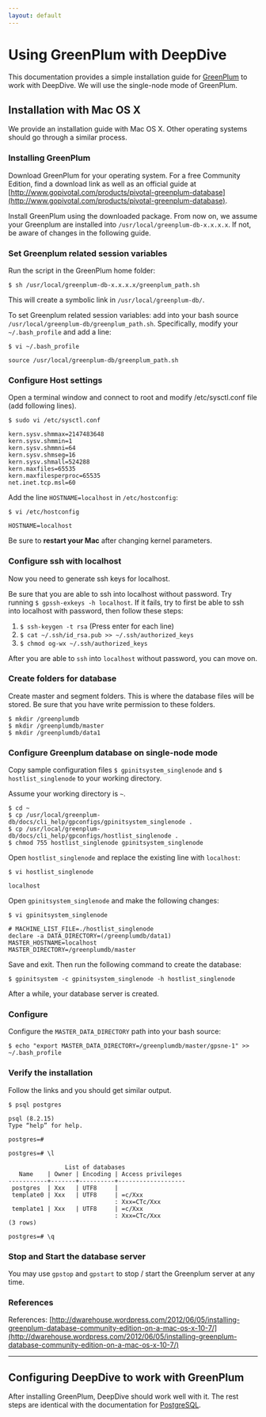 ```yaml
---
layout: default
---
```


# Using GreenPlum with DeepDive

This documentation provides a simple installation guide for [GreenPlum](http://www.gopivotal.com/products/pivotal-greenplum-database) to work with DeepDive. We will use the single-node mode of GreenPlum.


## Installation with Mac OS X

We provide an installation guide with Mac OS X. Other operating systems should go through a similar process.


### Installing GreenPlum

Download GreenPlum for your operating system. For a free Community Edition, find a download link as well as an official guide at [http://www.gopivotal.com/products/pivotal-greenplum-database](http://www.gopivotal.com/products/pivotal-greenplum-database). 

Install GreenPlum using the downloaded package.  From now on, we assume your Greenplum are installed into `/usr/local/greenplum-db-x.x.x.x`. If not, be aware of changes in the following guide.

### Set Greenplum related session variables

Run the script in the GreenPlum home folder: 

    $ sh /usr/local/greenplum-db-x.x.x.x/greenplum_path.sh

This will create a symbolic link in `/usr/local/greenplum-db/`.

To set Greenplum related session variables: add into your bash source `/usr/local/greenplum-db/greenplum_path.sh`. Specifically, modify your `~/.bash_profile` and add a line:

    $ vi ~/.bash_profile

    source /usr/local/greenplum-db/greenplum_path.sh


### Configure Host settings

Open a terminal window and connect to root and modify /etc/sysctl.conf file (add following lines).

    $ sudo vi /etc/sysctl.conf

    kern.sysv.shmmax=2147483648
    kern.sysv.shmmin=1
    kern.sysv.shmmni=64
    kern.sysv.shmseg=16
    kern.sysv.shmall=524288
    kern.maxfiles=65535
    kern.maxfilesperproc=65535
    net.inet.tcp.msl=60

Add the line `HOSTNAME=localhost` in `/etc/hostconfig`:

    $ vi /etc/hostconfig

    HOSTNAME=localhost


Be sure to **restart your Mac** after changing kernel parameters.

### Configure ssh with localhost

Now you need to generate ssh keys for localhost.

Be sure that you are able to ssh into localhost without password. Try running `$ gpssh-exkeys -h localhost`. If it fails, try to first be able to ssh into localhost with password, then follow these steps:

1. `$ ssh-keygen -t rsa` (Press enter for each line)
2. `$ cat ~/.ssh/id_rsa.pub >> ~/.ssh/authorized_keys`
3. `$ chmod og-wx ~/.ssh/authorized_keys`

After you are able to `ssh` into `localhost` without password, you can move on.

### Create folders for database

Create master and segment folders. This is where the database files will
be stored. Be sure that you have write permission to these folders.

```
$ mkdir /greenplumdb
$ mkdir /greenplumdb/master
$ mkdir /greenplumdb/data1
```


### Configure Greenplum database on single-node mode

Copy sample configuration files `$ gpinitsystem_singlenode` and `$ hostlist_singlenode` to your working directory.

Assume your working directory is `~`.


    $ cd ~
    $ cp /usr/local/greenplum-db/docs/cli_help/gpconfigs/gpinitsystem_singlenode .
    $ cp /usr/local/greenplum-db/docs/cli_help/gpconfigs/hostlist_singlenode .
    $ chmod 755 hostlist_singlenode gpinitsystem_singlenode

Open `hostlist_singlenode` and replace the existing line with `localhost`:

    $ vi hostlist_singlenode

    localhost

Open `gpinitsystem_singlenode` and make the following changes:

    $ vi gpinitsystem_singlenode

    # MACHINE_LIST_FILE=./hostlist_singlenode
    declare -a DATA_DIRECTORY=(/greenplumdb/data1)
    MASTER_HOSTNAME=localhost
    MASTER_DIRECTORY=/greenplumdb/master
        
Save and exit. Then run the following command to create the database:

    $ gpinitsystem -c gpinitsystem_singlenode -h hostlist_singlenode

After a while, your database server is created.

### Configure

Configure the `MASTER_DATA_DIRECTORY` path into your bash source:

    $ echo "export MASTER_DATA_DIRECTORY=/greenplumdb/master/gpsne-1" >> ~/.bash_profile


### Verify the installation

Follow the links and you should get similar output.

    $ psql postgres

    psql (8.2.15)
    Type “help” for help.

    postgres=#

    postgres=# \l

                    List of databases
       Name    | Owner | Encoding | Access privileges
    -----------+-------+----------+-------------------
     postgres  | Xxx   | UTF8     |
     template0 | Xxx   | UTF8     | =c/Xxx  
                                  : Xxx=CTc/Xxx  
     template1 | Xxx   | UTF8     | =c/Xxx  
                                  : Xxx=CTc/Xxx  
    (3 rows)

    postgres=# \q

### Stop and Start the database server

You may use `gpstop` and `gpstart` to stop / start the Greenplum server at any time.


### References

References: [http://dwarehouse.wordpress.com/2012/06/05/installing-greenplum-database-community-edition-on-a-mac-os-x-10-7/](http://dwarehouse.wordpress.com/2012/06/05/installing-greenplum-database-community-edition-on-a-mac-os-x-10-7/)



----

## Configuring DeepDive to work with GreenPlum

After installing GreenPlum, DeepDive should work well with it. The rest steps are identical with the documentation for [PostgreSQL](postgresql.html).
